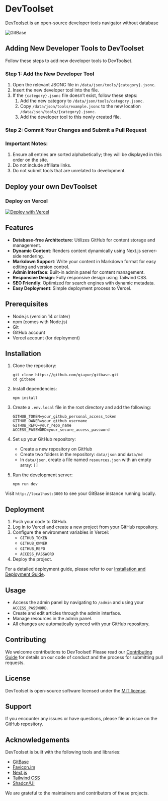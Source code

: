 # DevToolset

[DevToolset](https://DevToolset.net/) is an open-source developer tools navigator without database

![GitBase](https://toimg.xyz/file/5aa892c8e8385232fcdf3.png)


## Adding New Developer Tools to DevToolset

Follow these steps to add new developer tools to DevToolset.

### Step 1: Add the New Developer Tool

1. Open the relevant JSONC file in `/data/json/tools/{category}.jsonc`.
2. Insert the new developer tool into the file.
3. If the `{category}.jsonc` file doesn’t exist, follow these steps:
     1. Add the new category to `/data/json/tools/category.jsonc`.
     2. Copy `/data/json/tools/example.jsonc` to the new location `/data/json/tools/{category}.jsonc`.
     3. Add the developer tool to this newly created file.

### Step 2: Commit Your Changes and Submit a Pull Request

### Important Notes:

1. Ensure all entries are sorted alphabetically; they will be displayed in this order on the site.
2. Do not include affiliate links.
3. Do not submit tools that are unrelated to development.


## Deploy your own DevToolset

### Deploy on Vercel

[![Deploy with Vercel](https://vercel.com/button)](https://vercel.com/new/clone?repository-url=https%3A%2F%2Fgithub.com%2Fqiayue%2Fgitbase&project-name=GitBase&repository-name=GitBase&external-id=https%3A%2F%2Fgithub.com%2Fqiayue%2Fgitbase%2Ftree%2Fmain)


## Features

- **Database-free Architecture**: Utilizes GitHub for content storage and management.
- **Dynamic Content**: Renders content dynamically using Next.js server-side rendering.
- **Markdown Support**: Write your content in Markdown format for easy editing and version control.
- **Admin Interface**: Built-in admin panel for content management.
- **Responsive Design**: Fully responsive design using Tailwind CSS.
- **SEO Friendly**: Optimized for search engines with dynamic metadata.
- **Easy Deployment**: Simple deployment process to Vercel.

## Prerequisites

- Node.js (version 14 or later)
- npm (comes with Node.js)
- Git
- GitHub account
- Vercel account (for deployment)

## Installation

1. Clone the repository:
   ```
   git clone https://github.com/qiayue/gitbase.git
   cd gitbase
   ```

2. Install dependencies:
   ```
   npm install
   ```

3. Create a `.env.local` file in the root directory and add the following:
   ```
   GITHUB_TOKEN=your_github_personal_access_token
   GITHUB_OWNER=your_github_username
   GITHUB_REPO=your_repo_name
   ACCESS_PASSWORD=your_secure_access_password
   ```

4. Set up your GitHub repository:
   - Create a new repository on GitHub
   - Create two folders in the repository: `data/json` and `data/md`
   - In `data/json`, create a file named `resources.json` with an empty array: `[]`

5. Run the development server:
   ```
   npm run dev
   ```

Visit `http://localhost:3000` to see your GitBase instance running locally.

## Deployment

1. Push your code to GitHub.
2. Log in to Vercel and create a new project from your GitHub repository.
3. Configure the environment variables in Vercel:
   - `GITHUB_TOKEN`
   - `GITHUB_OWNER`
   - `GITHUB_REPO`
   - `ACCESS_PASSWORD`
4. Deploy the project.

For a detailed deployment guide, please refer to our [Installation and Deployment Guide](link-to-guide).

## Usage

- Access the admin panel by navigating to `/admin` and using your `ACCESS_PASSWORD`.
- Create and edit articles through the admin interface.
- Manage resources in the admin panel.
- All changes are automatically synced with your GitHub repository.

## Contributing

We welcome contributions to DevToolset! Please read our [Contributing Guide](link-to-contributing-guide) for details on our code of conduct and the process for submitting pull requests.

## License

DevToolset is open-source software licensed under the [MIT license](link-to-license).

## Support

If you encounter any issues or have questions, please file an issue on the GitHub repository.

## Acknowledgements

DevToolset is built with the following tools and libraries:
- [GitBase](https://gitbase.app/) 
- [Favicon.im](https://favicon.im/) 
- [Next.js](https://nextjs.org/)
- [Tailwind CSS](https://tailwindcss.com/)
- [Shadcn/UI](https://ui.shadcn.com/)

We are grateful to the maintainers and contributors of these projects.